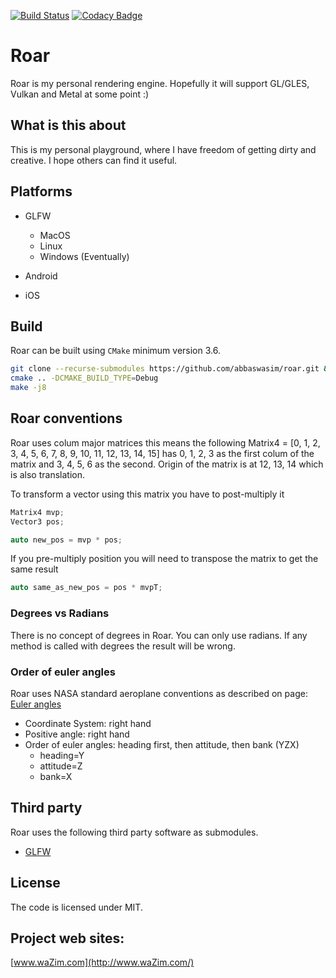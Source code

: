 [![Build Status](https://travis-ci.com/abbaswasim/roar.svg?branch=master)](https://travis-ci.com/abbaswasim/roar)
[![Codacy Badge](https://api.codacy.com/project/badge/Grade/95539c02467442fcb9ebc97c50a1a853)](https://www.codacy.com/manual/abbaswasim/roar?utm_source=github.com&amp;utm_medium=referral&amp;utm_content=abbaswasim/roar&amp;utm_campaign=Badge_Grade)

# Roar

Roar is my personal rendering engine. Hopefully it will support GL/GLES, Vulkan and Metal at some point :)

## What is this about

This is my personal playground, where I have freedom of getting dirty and creative. I hope others can find it useful.

## Platforms

  - GLFW
	- MacOS
	- Linux
	- Windows (Eventually)

  - Android
  - iOS

## Build

Roar can be built using `CMake` minimum version 3.6.

```bash
git clone --recurse-submodules https://github.com/abbaswasim/roar.git && cd roar && mkdir build && cd build
cmake .. -DCMAKE_BUILD_TYPE=Debug
make -j8
```
## Roar conventions

Roar uses colum major matrices this means the following Matrix4 = [0, 1, 2, 3, 4, 5, 6, 7, 8, 9, 10, 11, 12, 13, 14, 15] has 0, 1, 2, 3 as the first colum of the matrix and 3, 4, 5, 6 as the second. Origin of the matrix is at 12, 13, 14 which is also translation.

To transform a vector using this matrix you have to post-multiply it

```c++
Matrix4 mvp;
Vector3 pos;

auto new_pos = mvp * pos;
```
If you pre-multiply position you will need to transpose the matrix to get the same result

```c++
auto same_as_new_pos = pos * mvpT;
```
### Degrees vs Radians

There is no concept of degrees in Roar. You can only use radians. If any method is called with degrees the result will be wrong.

### Order of euler angles

Roar uses NASA standard aeroplane conventions as described on page: [Euler angles](https://www.euclideanspace.com/maths/geometry/rotations/euler/index.htm)

  - Coordinate System: right hand
  - Positive angle: right hand
  - Order of euler angles: heading first, then attitude, then bank (YZX)
	- heading=Y
	- attitude=Z
	- bank=X

## Third party

Roar uses the following third party software as submodules.

- [GLFW](https://github.com/glfw/glfw)

## License

The code is licensed under MIT.

## Project web sites:
[www.waZim.com](http://www.waZim.com/)
